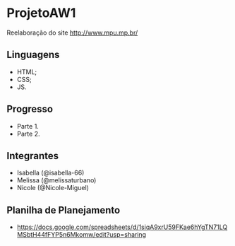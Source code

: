 # ProjetoAW1
Reelaboração do site http://www.mpu.mp.br/


## Linguagens
- HTML;
- CSS;
- JS.


## Progresso
- Parte 1.
- Parte 2.


## Integrantes
- Isabella (@isabella-66)
- Melissa (@melissaturbano)
- Nicole (@Nicole-Miguel)


## Planilha de Planejamento
- https://docs.google.com/spreadsheets/d/1siqA9xrU59FKae6hYgTN71LQMSbtH44fFYP5n6Mkomw/edit?usp=sharing
